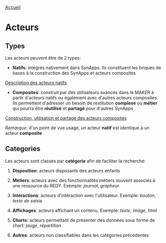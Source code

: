 [Accueil](../)

# Acteurs


## Types

Les acteurs peuvent être de 2 types:

* **Natifs**: intégrés nativement dans SynApps. Ils constituent les briques de bases à la construction des SynApps et acteurs composites

[Description des acteurs natifs](natives.md)

* **Composites**: construit par des utilisateurs avancés dans le MAKER à partir d'acteurs natifs ou également avec d'autres acteurs composites. Ils permettent d'adresser un besoin de restitution **complexe** ou **métier** qui pourra être **réutilisé** et **partagé** pour d'autres SynApps

[Construction, utilisation et partage des acteurs composites](composites.md)

*Remarque:* d'un point de vue usage, un acteur **natif** est identique à un acteur **composite**

## Categories

Les acteurs sont classés par **catégorie** afin de faciliter la recherche:

1. **Disposition**: acteurs disposants des acteurs enfants

2. **Métiers**: acteurs avec des fonctionnalités métiers souvent associés à une ressource du REDY. Exemple: *journal*, *grapheur*

3. **Intéractions**: acteurs d'intéraction avec l'utilisateur. Exemple: *bouton*, *texte de saisie*

4. **Affichages**: acteurs affichant un contenu. Exemple: *texte*, *image*, *html*

5. **Charts**: acteurs permettant de présenter des données sous forme de chart: *jauge*, *répartition*

6. **Autres**: acteurs non classifiables dans les catégories précédentes